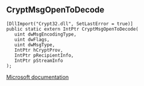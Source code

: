 ## CryptMsgOpenToDecode

```
[DllImport("Crypt32.dll", SetLastError = true)]
public static extern IntPtr CryptMsgOpenToDecode(
   uint dwMsgEncodingType,
   uint dwFlags,
   uint dwMsgType,
   IntPtr hCryptProv,
   IntPtr pRecipientInfo,
   IntPtr pStreamInfo
);
```

[Microsoft documentation](https://docs.microsoft.com/en-us/windows/win32/api/wincrypt/nf-wincrypt-cryptmsgopentodecode)

